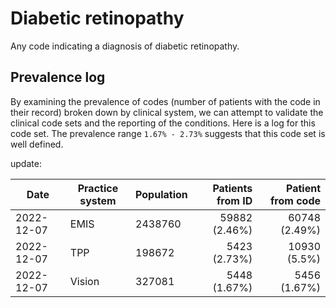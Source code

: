 # Diabetic retinopathy

Any code indicating a diagnosis of diabetic retinopathy.

## Prevalence log

By examining the prevalence of codes (number of patients with the code in their record) broken down by clinical system, we can attempt to validate the clinical code sets and the reporting of the conditions. Here is a log for this code set. The prevalence range `1.67% - 2.73%` suggests that this code set is well defined.

update:

| Date       | Practice system | Population | Patients from ID | Patient from code |
| ---------- | --------------- | ---------- | ---------------: | ----------------: |
| 2022-12-07 | EMIS            | 2438760    |    59882 (2.46%) |     60748 (2.49%) |
| 2022-12-07 | TPP             | 198672     |     5423 (2.73%) |      10930 (5.5%) |
| 2022-12-07 | Vision          | 327081     |     5448 (1.67%) |      5456 (1.67%) |
